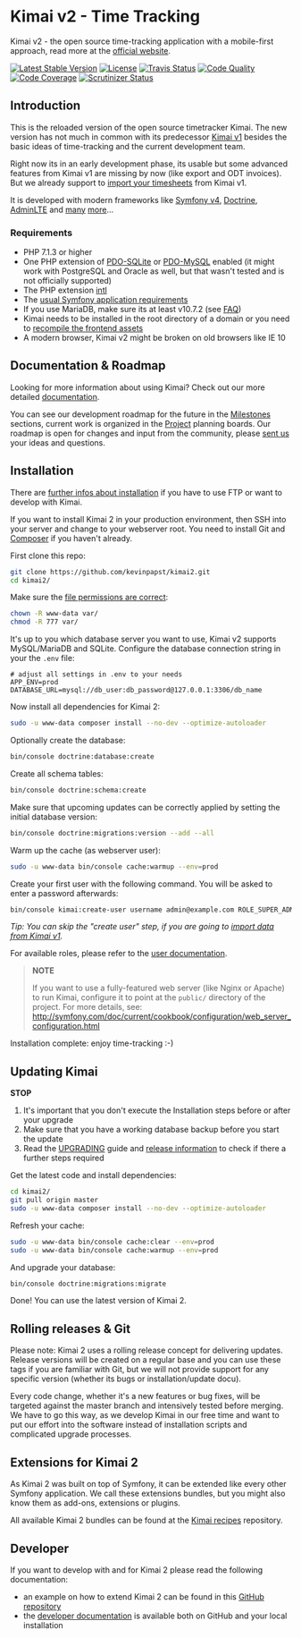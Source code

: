 # Kimai v2 - Time Tracking

Kimai v2 - the open source time-tracking application with a mobile-first approach, read more at the [official website](http://v2.kimai.org).

[![Latest Stable Version](https://poser.pugx.org/kevinpapst/kimai2/v/stable)](https://packagist.org/packages/kevinpapst/kimai2)
[![License](https://poser.pugx.org/kevinpapst/kimai2/license)](https://packagist.org/packages/kevinpapst/kimai2)
[![Travis Status](https://travis-ci.org/kevinpapst/kimai2.svg?branch=master)](https://travis-ci.org/kevinpapst/kimai2)
[![Code Quality](https://scrutinizer-ci.com/g/kevinpapst/kimai2/badges/quality-score.png?b=master)](https://scrutinizer-ci.com/g/kevinpapst/kimai2/?branch=master)
[![Code Coverage](https://scrutinizer-ci.com/g/kevinpapst/kimai2/badges/coverage.png?b=master)](https://scrutinizer-ci.com/g/kevinpapst/kimai2/?branch=master)
[![Scrutinizer Status](https://scrutinizer-ci.com/g/kevinpapst/kimai2/badges/build.png?b=master)](https://scrutinizer-ci.com/g/kevinpapst/kimai2/build-status/master)

## Introduction

This is the reloaded version of the open source timetracker Kimai.
The new version has not much in common with its predecessor [Kimai v1](http://www.kimai.org) besides the basic ideas of time-tracking and the current development team.

Right now its in an early development phase, its usable but some advanced features from Kimai v1 are missing by now (like export and ODT invoices). 
But we already support to [import your timesheets](migration_v1.md) from Kimai v1.

It is developed with modern frameworks like [Symfony v4](https://github.com/symfony/symfony), [Doctrine](https://github.com/doctrine/),
[AdminLTE](https://github.com/kevinpapst/AdminLTEBundle/) and [many](composer.json) [more](package.json)...

### Requirements

- PHP 7.1.3 or higher
- One PHP extension of [PDO-SQLite](https://php.net/manual/en/ref.pdo-sqlite.php) or [PDO-MySQL](https://php.net/manual/en/ref.pdo-mysql.php) enabled (it might work with PostgreSQL and Oracle as well, but that wasn't tested and is not officially supported)
- The PHP extension [intl](https://php.net/manual/en/book.intl.php)
- The [usual Symfony application requirements](http://symfony.com/doc/current/reference/requirements.html)
- If you use MariaDB, make sure its at least v10.7.2 (see [FAQ](var/docs/faq.md))
- Kimai needs to be installed in the root directory of a domain or you need to [recompile the frontend assets](var/docs/developers.md)
- A modern browser, Kimai v2 might be broken on old browsers like IE 10

## Documentation & Roadmap

Looking for more information about using Kimai? Check out our more detailed [documentation](var/docs/).

You can see our development roadmap for the future in the [Milestones](milestones/) sections,
current work is organized in the [Project](projects/) planning boards.
Our roadmap is open for changes and input from the community, please [sent us](issues/) your ideas and questions.

## Installation

There are [further infos about installation](var/docs/installation.md) if you have to use FTP or want to develop with Kimai. 

If you want to install Kimai 2 in your production environment, then SSH into your server and change to your webserver root.
You need to install Git and [Composer](https://getcomposer.org/doc/00-intro.md) if you haven't already. 

First clone this repo:

```bash
git clone https://github.com/kevinpapst/kimai2.git
cd kimai2/
```

Make sure the [file permissions are correct](https://symfony.com/doc/current/setup/file_permissions.html):
```bash
chown -R www-data var/
chmod -R 777 var/
```

It's up to you which database server you want to use, Kimai v2 supports MySQL/MariaDB and SQLite.
Configure the database connection string in your the `.env` file:
```
# adjust all settings in .env to your needs
APP_ENV=prod
DATABASE_URL=mysql://db_user:db_password@127.0.0.1:3306/db_name
```

Now install all dependencies for Kimai 2:

```bash
sudo -u www-data composer install --no-dev --optimize-autoloader
```

Optionally create the database:
```bash
bin/console doctrine:database:create
```

Create all schema tables:
```bash
bin/console doctrine:schema:create
```

Make sure that upcoming updates can be correctly applied by setting the initial database version:
```bash
bin/console doctrine:migrations:version --add --all
```

Warm up the cache (as webserver user):
```bash
sudo -u www-data bin/console cache:warmup --env=prod
```

Create your first user with the following command. You will be asked to enter a password afterwards:
```bash
bin/console kimai:create-user username admin@example.com ROLE_SUPER_ADMIN
```
_Tip: You can skip the "create user" step, if you are going to [import data from Kimai v1](var/docs/migration_v1.md)._

For available roles, please refer to the [user documentation](var/docs/users.md).

> **NOTE**
>
> If you want to use a fully-featured web server (like Nginx or Apache) to run
> Kimai, configure it to point at the `public/` directory of the project.
> For more details, see:
> http://symfony.com/doc/current/cookbook/configuration/web_server_configuration.html

Installation complete: enjoy time-tracking :-)

## Updating Kimai

**STOP** 

1. It's important that you don't execute the Installation steps before or after your upgrade
2. Make sure that you have a working database backup before you start the update
3. Read the [UPGRADING](UPGRADING.md) guide and [release information](https://github.com/kevinpapst/kimai2/releases) to check if there a further steps required

Get the latest code and install dependencies:
```bash
cd kimai2/
git pull origin master
sudo -u www-data composer install --no-dev --optimize-autoloader
```

Refresh your cache:
```bash
sudo -u www-data bin/console cache:clear --env=prod
sudo -u www-data bin/console cache:warmup --env=prod
```

And upgrade your database:
```bash
bin/console doctrine:migrations:migrate
```

Done! You can use the latest version of Kimai 2. 

## Rolling releases & Git

Please note: Kimai 2 uses a rolling release concept for delivering updates.
Release versions will be created on a regular base and you can use these tags if you are familiar with Git, but we 
will not provide support for any specific version (whether its bugs or installation/update docu).

Every code change, whether it's a new features or bug fixes, will be targeted against the master branch and 
intensively tested before merging. We have to go this way, as we develop Kimai in our free time and want to put our 
effort into the software instead of installation scripts and complicated upgrade processes. 

## Extensions for Kimai 2

As Kimai 2 was built on top of Symfony, it can be extended like every other Symfony application.
We call these extensions bundles, but you might also know them as add-ons, extensions or plugins.

All available Kimai 2 bundles can be found at the [Kimai recipes](https://github.com/kimai/recipes) repository.

## Developer

If you want to develop with and for Kimai 2 please read the following documentation:

- an example on how to extend Kimai 2 can be found in this [GitHub repository](https://github.com/kevinpapst/kimai2-invoice)
- the [developer documentation](var/docs/developers.md) is available both on GitHub and your local installation
